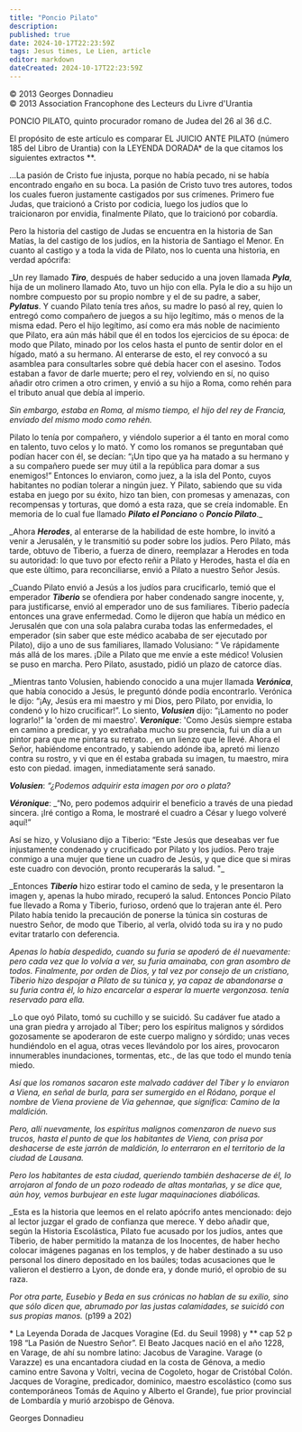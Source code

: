 ```yaml
---
title: "Poncio Pilato"
description: 
published: true
date: 2024-10-17T22:23:59Z
tags: Jesus times, Le Lien, article
editor: markdown
dateCreated: 2024-10-17T22:23:59Z
---
```


<p class="v-card tema v-sheet--gris claro aclarar-3 px-2">© 2013 Georges Donnadieu<br>© 2013 Association Francophone des Lecteurs du Livre d'Urantia</p>


PONCIO PILATO, quinto procurador romano de Judea del 26 al 36 d.C.

El propósito de este artículo es comparar EL JUICIO ANTE PILATO (número 185 del Libro de Urantia) con la LEYENDA DORADA* de la que citamos los siguientes extractos \*\*.

...La pasión de Cristo fue injusta, porque no había pecado, ni se había encontrado engaño en su boca. La pasión de Cristo tuvo tres autores, todos los cuales fueron justamente castigados por sus crímenes. Primero fue Judas, que traicionó a Cristo por codicia, luego los judíos que lo traicionaron por envidia, finalmente Pilato, que lo traicionó por cobardía.

Pero la historia del castigo de Judas se encuentra en la historia de San Matías, la del castigo de los judíos, en la historia de Santiago el Menor. En cuanto al castigo y a toda la vida de Pilato, nos lo cuenta una historia, en verdad apócrifa:

_Un rey llamado ***Tiro***, después de haber seducido a una joven llamada ***Pyla***, hija de un molinero llamado Ato, tuvo un hijo con ella. Pyla le dio a su hijo un nombre compuesto por su propio nombre y el de su padre, a saber, ***Pylatus***. Y cuando Pilato tenía tres años, su madre lo pasó al rey, quien lo entregó como compañero de juegos a su hijo legítimo, más o menos de la misma edad. Pero el hijo legítimo, así como era más noble de nacimiento que Pilato, era aún más hábil que él en todos los ejercicios de su época: de modo que Pilato, minado por los celos hasta el punto de sentir dolor en el hígado, mató a su hermano. Al enterarse de esto, el rey convocó a su asamblea para consultarles sobre qué debía hacer con el asesino. Todos estaban a favor de darle muerte; pero el rey, volviendo en sí, no quiso añadir otro crimen a otro crimen, y envió a su hijo a Roma, como rehén para el tributo anual que debía al imperio.

_Sin embargo, estaba en Roma, al mismo tiempo, el hijo del rey de Francia, enviado del mismo modo como rehén._

Pilato lo tenía por compañero, y viéndolo superior a él tanto en moral como en talento, tuvo celos y lo mató. Y como los romanos se preguntaban qué podían hacer con él, se decían: “¡Un tipo que ya ha matado a su hermano y a su compañero puede ser muy útil a la república para domar a sus enemigos!” Entonces lo enviaron, como juez, a la isla del Ponto, cuyos habitantes no podían tolerar a ningún juez. Y Pilato, sabiendo que su vida estaba en juego por su éxito, hizo tan bien, con promesas y amenazas, con recompensas y torturas, que domó a esta raza, que se creía indomable. En memoria de lo cual fue llamado ***Pilato el Ponciano*** o ***Poncio Pilato***._

_Ahora ***Herodes***, al enterarse de la habilidad de este hombre, lo invitó a venir a Jerusalén, y le transmitió su poder sobre los judíos. Pero Pilato, más tarde, obtuvo de Tiberio, a fuerza de dinero, reemplazar a Herodes en toda su autoridad: lo que tuvo por efecto reñir a Pilato y Herodes, hasta el día en que este último, para reconciliarse, envió a Pilato a nuestro Señor Jesús.

_Cuando Pilato envió a Jesús a los judíos para crucificarlo, temió que el emperador ***Tiberio*** se ofendiera por haber condenado sangre inocente, y, para justificarse, envió al emperador uno de sus familiares. Tiberio padecía entonces una grave enfermedad. Como le dijeron que había un médico en Jerusalén que con una sola palabra curaba todas las enfermedades, el emperador (sin saber que este médico acababa de ser ejecutado por Pilato), dijo a uno de sus familiares, llamado Volusiano: “ Ve rápidamente más allá de los mares. ¡Dile a Pilato que me envíe a este médico! Volusien se puso en marcha. Pero Pilato, asustado, pidió un plazo de catorce días.

_Mientras tanto Volusien, habiendo conocido a una mujer llamada ***Verónica***, que había conocido a Jesús, le preguntó dónde podía encontrarlo. Verónica le dijo: “¡Ay, Jesús era mi maestro y mi Dios, pero Pilato, por envidia, lo condenó y lo hizo crucificar!”. Lo siento, ***Volusien*** dijo: “¡Lamento no poder lograrlo!” la 'orden de mi maestro'. ***Veronique***: 'Como Jesús siempre estaba en camino a predicar, y yo extrañaba mucho su presencia, fui un día a un pintor para que me pintara su retrato. , en un lienzo que le llevé. Ahora el Señor, habiéndome encontrado, y sabiendo adónde iba, apretó mi lienzo contra su rostro, y vi que en él estaba grabada su imagen, tu maestro, mira esto con piedad. imagen, inmediatamente será sanado.

***Volusien***: _“¿Podemos adquirir esta imagen por oro o plata?_

***Véronique***: _“No, pero podemos adquirir el beneficio a través de una piedad sincera. ¡Iré contigo a Roma, le mostraré el cuadro a César y luego volveré aquí!”

Así se hizo, y Volusiano dijo a Tiberio: “Este Jesús que deseabas ver fue injustamente condenado y crucificado por Pilato y los judíos. Pero traje conmigo a una mujer que tiene un cuadro de Jesús, y que dice que si miras este cuadro con devoción, pronto recuperarás la salud. "_

_Entonces ***Tiberio*** hizo estirar todo el camino de seda, y le presentaron la imagen y, apenas la hubo mirado, recuperó la salud. Entonces Poncio Pilato fue llevado a Roma y Tiberio, furioso, ordenó que lo trajeran ante él. Pero Pilato había tenido la precaución de ponerse la túnica sin costuras de nuestro Señor, de modo que Tiberio, al verla, olvidó toda su ira y no pudo evitar tratarlo con deferencia.

_Apenas lo había despedido, cuando su furia se apoderó de él nuevamente: pero cada vez que lo volvía a ver, su furia amainaba, con gran asombro de todos. Finalmente, por orden de Dios, y tal vez por consejo de un cristiano, Tiberio hizo despojar a Pilato de su túnica y, ya capaz de abandonarse a su furia contra él, lo hizo encarcelar a esperar la muerte vergonzosa. tenía reservado para ella._

_Lo que oyó Pilato, tomó su cuchillo y se suicidó. Su cadáver fue atado a una gran piedra y arrojado al Tíber; pero los espíritus malignos y sórdidos gozosamente se apoderaron de este cuerpo maligno y sórdido; unas veces hundiéndolo en el agua, otras veces llevándolo por los aires, provocaron innumerables inundaciones, tormentas, etc., de las que todo el mundo tenía miedo.

_Así que los romanos sacaron este malvado cadáver del Tíber y lo enviaron a Viena, en señal de burla, para ser sumergido en el Ródano, porque el nombre de Viena proviene de Via gehennae, que significa: Camino de la maldición._

_Pero, allí nuevamente, los espíritus malignos comenzaron de nuevo sus trucos, hasta el punto de que los habitantes de Viena, con prisa por deshacerse de este jarrón de maldición, lo enterraron en el territorio de la ciudad de Lausana._

_Pero los habitantes de esta ciudad, queriendo también deshacerse de él, lo arrojaron al fondo de un pozo rodeado de altas montañas, y se dice que, aún hoy, vemos burbujear en este lugar maquinaciones diabólicas._

_Esta es la historia que leemos en el relato apócrifo antes mencionado: dejo al lector juzgar el grado de confianza que merece. Y debo añadir que, según la Historia Escolástica, Pilato fue acusado por los judíos, antes que Tiberio, de haber permitido la matanza de los Inocentes, de haber hecho colocar imágenes paganas en los templos, y de haber destinado a su uso personal los dinero depositado en los baúles; todas acusaciones que le valieron el destierro a Lyon, de donde era, y donde murió, el oprobio de su raza.

_Por otra parte, Eusebio y Beda en sus crónicas no hablan de su exilio, sino que sólo dicen que, abrumado por las justas calamidades, se suicidó con sus propias manos._ (p199 a 202)



\* La Leyenda Dorada de Jacques Voragine (Ed. du Seuil 1998) y \*\* cap 52 p 198 “La Pasión de Nuestro Señor”. El Beato Jacques nació en el año 1228, en Varage, de ahí su nombre latino: Jacobus de Varagine. Varage (o Varazze) es una encantadora ciudad en la costa de Génova, a medio camino entre Savona y Voltri, vecina de Cogoleto, hogar de Cristóbal Colón. Jacques de Voragine, predicador, dominico, maestro escolástico (como sus contemporáneos Tomás de Aquino y Alberto el Grande), fue prior provincial de Lombardía y murió arzobispo de Génova.


Georges Donnadieu

